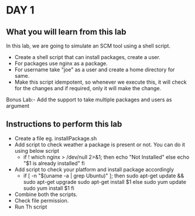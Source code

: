 # DAY 1 

## What you will learn from this lab
In this lab, we are going to simulate an SCM tool using a shell script.
- Create a shell script that can install packages, create a user.
- For packages use nginx as a package.
- For username take "joe" as a user and create a home directory for same.
- Make this script idempotent, so whenever we execute this, it will check for the changes and if required, only it will make the change.

Bonus Lab:- Add the support to take multiple packages and users as argument

## Instructions to perform this lab
- Create a file eg. installPackage.sh 
- Add script to check weather a package is present or not. You can do it using below script
	- if ! which nginx > /dev/null 2>&1;
          then
                 echo  "Not Installed"
          else
                 echo "$1 is already installed"
          fi
- Add script to check your platform and install package accordingly
	- if [  -n "$(uname -a | grep Ubuntu)" ];
          then
                 sudo apt-get update && sudo apt-get upgrade
                 sudo apt-get install $1 
          else
                 sudo yum update
                 sudo yum install $1
         fi
- Combine both the scripts.
- Check file permission.
- Run Th script


